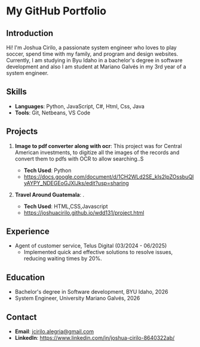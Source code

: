 # My GitHub Portfolio

## Introduction
Hi! I'm Joshua Cirilo, a passionate system engineer who loves to play soccer, spend time with my family, and program and design websites. Currently, I am studying in Byu Idaho in a bachelor's degree in software development and also I am student at Mariano Galvés in my 3rd year of a system engineer. 

## Skills
- **Languages**: Python, JavaScript, C#, Html, Css, Java
- **Tools**: Git, Netbeans, VS Code

## Projects
1. **Image to pdf converter along with ocr**: This project was for Central American investments, to digitize all the images of the records and convert them to pdfs with OCR to allow searching..S
   - **Tech Used**: Python
   - https://docs.google.com/document/d/1CH2WLd2SE_kIs2lpZOssbuQIyAYPY_NDEGEoGJXlJks/edit?usp=sharing

2. **Travel Around Guatemala**: .
   - **Tech Used**: HTML,CSS,Javascript
   - https://joshuacirilo.github.io/wdd131/project.html

## Experience
- Agent of customer service, Telus Digital (03/2024 - 06/2025)
  - Implemented quick and effective solutions to resolve issues, reducing 
    waiting times by 20%. 


## Education
- Bachelor's degree in Software development, BYU Idaho, 2026
- System Engineer, University Mariano Galvés, 2026

## Contact
- **Email**: jcirilo.alegria@gmail.com
- **LinkedIn**: https://www.linkedin.com/in/joshua-cirilo-8640322ab/

